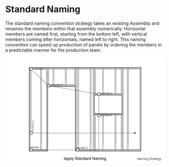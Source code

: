 # Standard Naming
The standard naming convention strategy takes an existing Assembly and renames the members within that assembly numerically.  Horizontal members are named first, starting from the bottom left, with vertical members coming after horizontals, named left to right.  This naming convention can speed up production of panels by ordering the members in a predictable manner for the production team.

![Standard Naming](/assets/objects/regions/strategies/naming/StandardNaming.png/)
